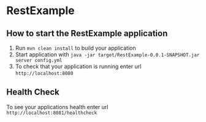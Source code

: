 # RestExample

How to start the RestExample application
---

1. Run `mvn clean install` to build your application
1. Start application with `java -jar target/RestExample-0.0.1-SNAPSHOT.jar server config.yml`
1. To check that your application is running enter url `http://localhost:8080`

Health Check
---

To see your applications health enter url `http://localhost:8081/healthcheck`
